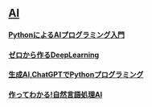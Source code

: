 ## [AI](https://github.com/ohr486/MyBooks/tree/master/ai)

#### [PythonによるAIプログラミング入門](https://github.com/ohr486/MyBooks/tree/master/ai/python_ai_programming)
#### [ゼロから作るDeepLearning](https://github.com/ohr486/MyBooks/tree/master/ai/zero_deep_learning_1/)
#### [生成AI,ChatGPTでPythonプログラミング](https://github.com/ohr486/MyBooks/tree/master/ai/generative-ai-python-programming/)
#### [作ってわかる!自然言語処理AI](https://github.com/ohr486/MyBooks/tree/master/ai/natual_language_ai/)
